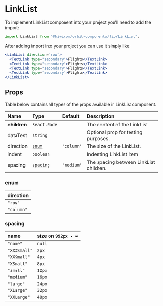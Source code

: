# LinkList

To implement LinkList component into your project you'll need to add the import:

```jsx
import LinkList from "@kiwicom/orbit-components/lib/LinkList";
```

After adding import into your project you can use it simply like:

```jsx
<LinkList direction="row">
  <TextLink type="secondary">Flights</TextLink>
  <TextLink type="secondary">Flights</TextLink>
  <TextLink type="secondary">Flights</TextLink>
  <TextLink type="secondary">Flights</TextLink>
</LinkList>
```

## Props

Table below contains all types of the props available in LinkList component.

| Name         | Type                  | Default    | Description                            |
| :----------- | :-------------------- | :--------- | :------------------------------------- |
| **children** | `React.Node`          |            | The content of the LinkList            |
| dataTest     | `string`              |            | Optional prop for testing purposes.    |
| direction    | [`enum`](#enum)       | `"column"` | The size of the LinkList.              |
| indent       | `boolean`             |            | Indenting LinkList item                |
| spacing      | [`spacing`](#spacing) | `"medium"` | The spacing between LinkList children. |

### enum

| direction  |
| :--------- |
| `"row"`    |
| `"column"` |

### spacing

| name         | size on `992px - ∞` |
| :----------- | :------------------ |
| `"none"`     | `null`              |
| `"XXXSmall"` | `2px`               |
| `"XXSmall"`  | `4px`               |
| `"XSmall"`   | `8px`               |
| `"small"`    | `12px`              |
| `"medium"`   | `16px`              |
| `"large"`    | `24px`              |
| `"XLarge"`   | `32px`              |
| `"XXLarge"`  | `40px`              |
